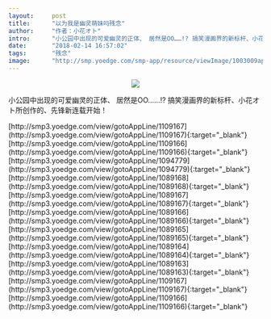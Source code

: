 ```yaml
---
layout:     post
title:      "以为我是幽灵萌妹吗残念"
author:     "作者：小花オト"
intro:      "小公园中出现的可爱幽灵的正体、 居然是OO……!? 搞笑漫画界的新标杆、小花オト所创作的、先锋新连载开始！"
date:       "2018-02-14 16:57:02"
tags:       "残念"
image:      "http://smp.yoedge.com/smp-app/resource/viewImage/1003009appline.png"
---
```

<div style="text-align: center">
<p><img src="http://smp.yoedge.com/smp-app/resource/viewImage/1003009appline.png"/></p>
</div>
<p class="post-meta">
<span>小公园中出现的可爱幽灵的正体、 居然是OO……!? 搞笑漫画界的新标杆、小花オト所创作的、先锋新连载开始！</span>
</p>
[http://smp3.yoedge.com/view/gotoAppLine/1109167](http://smp3.yoedge.com/view/gotoAppLine/1109167){:target="_blank"}
[http://smp3.yoedge.com/view/gotoAppLine/1109166](http://smp3.yoedge.com/view/gotoAppLine/1109166){:target="_blank"}
[http://smp3.yoedge.com/view/gotoAppLine/1094779](http://smp3.yoedge.com/view/gotoAppLine/1094779){:target="_blank"}
[http://smp3.yoedge.com/view/gotoAppLine/1089168](http://smp3.yoedge.com/view/gotoAppLine/1089168){:target="_blank"}
[http://smp3.yoedge.com/view/gotoAppLine/1089167](http://smp3.yoedge.com/view/gotoAppLine/1089167){:target="_blank"}
[http://smp3.yoedge.com/view/gotoAppLine/1089166](http://smp3.yoedge.com/view/gotoAppLine/1089166){:target="_blank"}
[http://smp3.yoedge.com/view/gotoAppLine/1089165](http://smp3.yoedge.com/view/gotoAppLine/1089165){:target="_blank"}
[http://smp3.yoedge.com/view/gotoAppLine/1089164](http://smp3.yoedge.com/view/gotoAppLine/1089164){:target="_blank"}
[http://smp3.yoedge.com/view/gotoAppLine/1089163](http://smp3.yoedge.com/view/gotoAppLine/1089163){:target="_blank"}
[http://smp3.yoedge.com/view/gotoAppLine/1109167](http://smp3.yoedge.com/view/gotoAppLine/1109167){:target="_blank"}
[http://smp3.yoedge.com/view/gotoAppLine/1109166](http://smp3.yoedge.com/view/gotoAppLine/1109166){:target="_blank"}


